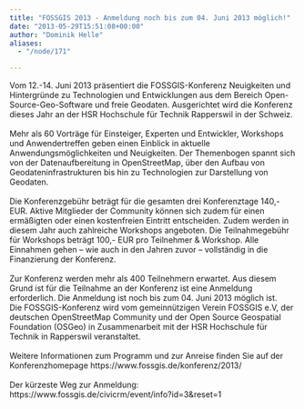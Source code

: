 ```yaml
---
title: "FOSSGIS 2013 - Anmeldung noch bis zum 04. Juni 2013 möglich!"
date: "2013-05-29T15:51:08+00:00"
author: "Dominik Helle"
aliases:
  - "/node/171"

---
```


<div id="cke_pastebin">
	Vom 12.-14. Juni 2013 präsentiert die FOSSGIS-Konferenz Neuigkeiten und Hintergründe zu Technologien und Entwicklungen aus dem Bereich Open-Source-Geo-Software und freie Geodaten. Ausgerichtet wird die Konferenz dieses Jahr an der HSR Hochschule für Technik Rapperswil in der Schweiz.</div>
<div id="cke_pastebin">
	&nbsp;</div>
<div id="cke_pastebin">
	Mehr als 60 Vorträge für Einsteiger, Experten und Entwickler, Workshops und Anwendertreffen geben einen Einblick in aktuelle Anwendungsmöglichkeiten und Neuigkeiten. Der Themenbogen spannt sich von der Datenaufbereitung in OpenStreetMap, über den Aufbau von Geodateninfrastrukturen bis hin zu Technologien zur Darstellung von Geodaten.</div>
<div id="cke_pastebin">
	&nbsp;</div>
<div id="cke_pastebin">
	Die Konferenzgebühr beträgt für die gesamten drei Konferenztage 140,- EUR. Aktive Mitglieder der Community können sich zudem für einen ermäßigten oder einen kostenfreien Eintritt entscheiden. Zudem werden in diesem Jahr auch zahlreiche Workshops angeboten. Die Teilnahmegebühr für Workshops beträgt 100,- EUR pro Teilnehmer &amp; Workshop. Alle Einnahmen gehen &ndash; wie auch in den Jahren zuvor &ndash; vollständig in die Finanzierung der Konferenz.</div>
<div id="cke_pastebin">
	&nbsp;</div>
<div id="cke_pastebin">
	Zur Konferenz werden mehr als 400 Teilnehmern erwartet. Aus diesem Grund ist für die Teilnahme an der Konferenz ist eine Anmeldung erforderlich. Die Anmeldung ist noch bis zum 04. Juni 2013 möglich ist.</div>
<div id="cke_pastebin">
	Die FOSSGIS-Konferenz wird vom gemeinnützigen Verein FOSSGIS e.V, der deutschen OpenStreetMap Community und der Open Source Geospatial Foundation (OSGeo) in Zusammenarbeit mit der HSR Hochschule für Technik in Rapperswil veranstaltet.</div>
<div id="cke_pastebin">
	&nbsp;</div>
<div id="cke_pastebin">
	Weitere Informationen zum Programm und zur Anreise finden Sie auf der Konferenzhomepage https://www.fossgis.de/konferenz/2013/</div>
<div>
	&nbsp;</div>
<div>
	Der kürzeste Weg zur Anmeldung: https://www.fossgis.de/civicrm/event/info?id=3&amp;reset=1</div>
